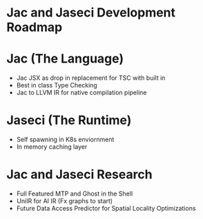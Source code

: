 # Jac and Jaseci Development Roadmap

# Jac (The Language)
* Jac JSX as drop in replacement for TSC with built in
* Best in class Type Checking
* Jac to LLVM IR for native compilation pipeline

# Jaseci (The Runtime)
* Self spawning in K8s enviornment
* In memory caching layer

# Jac and Jaseci Research
* Full Featured MTP and Ghost in the Shell
* UniIR for AI IR (Fx graphs to start)
* Future Data Access Predictor for Spatial Locality Optimizations
